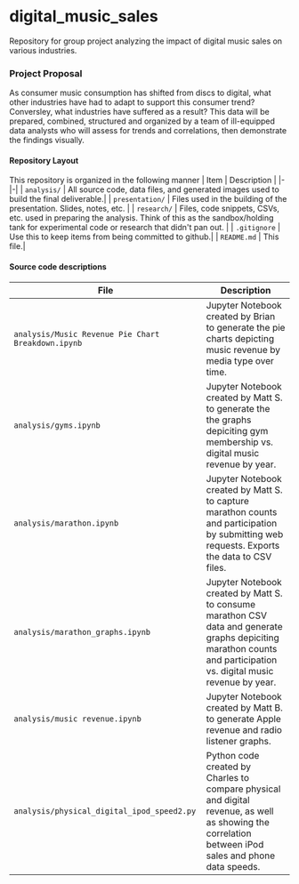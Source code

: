# digital_music_sales
Repository for group project analyzing the impact of digital music sales on various industries.

### Project Proposal
As consumer music consumption has shifted from discs to digital, what other industries have had to adapt to support this consumer trend?  Conversley, what industries have suffered as a result?   This data will be prepared, combined, structured and organized by a team of ill-equipped data analysts who will assess for trends and correlations, then demonstrate the findings visually.

#### Repository Layout
This repository is organized in the following manner
| Item | Description |
|-|-|
| `analysis/` | All source code, data files, and generated images used to build the final deliverable.|
| `presentation/` | Files used in the building of the presentation.  Slides, notes, etc. |
| `research/` | Files, code snippets, CSVs, etc. used in preparing the analysis.  Think of this as the sandbox/holding tank for experimental code or research that didn't pan out. |
| `.gitignore` | Use this to keep items from being committed to github.|
| `README.md` | This file.|

#### Source code descriptions
| File | Description |
| - | - |
| `analysis/Music Revenue Pie Chart Breakdown.ipynb` | Jupyter Notebook created by Brian to generate the pie charts depicting music revenue by media type over time. |
| `analysis/gyms.ipynb` | Jupyter Notebook created by Matt S. to generate the the graphs depiciting gym membership vs. digital music revenue by year. |
| `analysis/marathon.ipynb` | Jupyter Notebook created by Matt S. to capture marathon counts and participation by submitting web requests.  Exports the data to CSV files. |
| `analysis/marathon_graphs.ipynb` | Jupyter Notebook created by Matt S. to consume marathon CSV data and generate graphs depiciting marathon counts and participation vs. digital music revenue by year. |
| `analysis/music revenue.ipynb` | Jupyter Notebook created by Matt B. to generate Apple revenue and radio listener graphs. |
| `analysis/physical_digital_ipod_speed2.py` | Python code created by Charles to compare physical and digital revenue, as well as showing the correlation between iPod sales and phone data speeds. |



